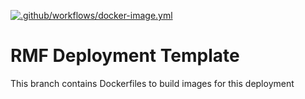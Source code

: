 [![.github/workflows/docker-image.yml](https://github.com/open-rmf/rmf_deployment_template/actions/workflows/docker-image.yml/badge.svg)](https://github.com/open-rmf/rmf_deployment_template/actions/workflows/docker-image.yml)
# RMF Deployment Template
This branch contains Dockerfiles to build images for this deployment